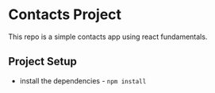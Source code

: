 # Contacts Project

This repo is a simple contacts app using react fundamentals.

## Project Setup

* install the dependencies - `npm install`